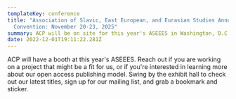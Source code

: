 ```yaml
---
templateKey: conference
title: "Association of Slavic, East European, and Eurasian Studies Annual
  Convention: November 20-23, 2025"
summary: ACP will be on site for this year's ASEEES in Washington, D.C.
date: 2022-12-01T19:11:22.281Z
---
```

ACP will have a booth at this year's ASEEES. Reach out if you are working on a project that might be a fit for us, or if you're interested in learning more about our open access publishing model. Swing by the exhibit hall to check out our latest titles, sign up for our mailing list, and grab a bookmark and sticker.